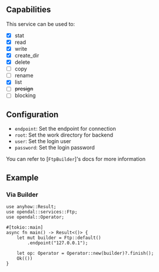 ## Capabilities

This service can be used to:

- [x] stat
- [x] read
- [x] write
- [x] create_dir
- [x] delete
- [ ] copy
- [ ] rename
- [x] list
- [ ] ~~presign~~
- [ ] blocking

## Configuration

- `endpoint`: Set the endpoint for connection
- `root`: Set the work directory for backend
- `user`: Set the login user
- `password`: Set the login password

You can refer to [`FtpBuilder`]'s docs for more information

## Example

### Via Builder

```rust,no_run
use anyhow::Result;
use opendal::services::Ftp;
use opendal::Operator;

#[tokio::main]
async fn main() -> Result<()> {
    let mut builder = Ftp::default()
        .endpoint("127.0.0.1");

    let op: Operator = Operator::new(builder)?.finish();
    Ok(())
}
```
